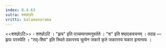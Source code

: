 ```yaml
---
index: 8.4.63
sutra: शश्छोऽटि
vritti: balamanorama
---
```


<<शश्छोऽटि>> - शश्छोऽटि । "झय" इति पञ्चम्यन्तमनुवर्तते । "श" इति षष्ठएकवचनम् । तदाह — झयः परस्येति । "तद्-शिव" इति स्थिते दकारस्य चुत्वेन जकारे कृते जकारस्य चकार इत्यन्वयः ।